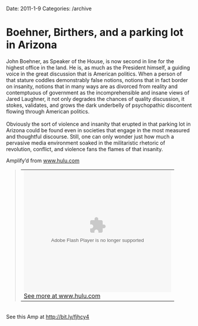 Date: 2011-1-9
Categories: /archive

# Boehner, Birthers, and a parking lot in Arizona

<div class="Amp_Commentary_Wrap"><div class="Amp_Post_Text"><p>John Boehner, as Speaker of the House, is now second in line for the highest office in the land. He is, as much as the President himself, a guiding voice in the great discussion that is American politics. When a person of that stature coddles demonstrably false notions, notions that in fact border on insanity, notions that in many ways are as divorced from reality and contemptuous of government as the incomprehensible and insane views of Jared Laughner, it not only degrades the chances of quality discussion, it stokes, validates, and grows the dark underbelly of psychopathic discontent flowing through American politics. <br />
<br />
Obviously the sort of violence and insanity that erupted in that parking lot in Arizona could be found even in societies that engage in the most measured and thoughtful discourse. Still, one can only wonder just how much a pervasive media environment soaked in the militaristic rhetoric of revolution, conflict, and violence fans the flames of that insanity.</p></div></div><div class=""><div class="Amp_Content_Outer"><div class="Amp_Top_Wrap"><div class="Amp_Source_First"><span>Amplify&rsquo;d from <a rel="clipsource" target="_blank" title="http://www.hulu.com/watch/205165/nbc-nightly-news-with-brian-williams-boehner-on-birthers-hawaiis-word-good-enough-for-me" href="http://www.hulu.com/watch/205165/nbc-nightly-news-with-brian-williams-boehner-on-birthers-hawaiis-word-good-enough-for-me">www.hulu.com</a></span></div></div><div class="Amp_Middle_Wrap"><blockquote class="Amp_Content_Item" cite="http://www.hulu.com/watch/205165/nbc-nightly-news-with-brian-williams-boehner-on-birthers-hawaiis-word-good-enough-for-me"><table cellpadding="0" cellspacing="0"><tr><td><div align="center" class="Amp_Content_Item_Emb"><embed src="http://www.hulu.com/site-player/playerwrapper.swf?cb=2e64cd61L" height="329" width="400" wmode="opaque" quality="high" allowfullscreen="true"  allowscriptaccess="always"  bgcolor="#000000"  flashvars="bitrate=700000&user_id=-1&startLoadWrapperTime=1294581808290&overrideBrand=&referrer=http://www.hulu.com/watch/205165/nbc-nightly-news-with-brian-williams-boehner-on-birthers-hawaiis-word-good-enough-for-me&sortBy=&initMode=4&modes=4&content_id=50112056&cb=2011-1-9-14&v=3"  id="player"  name="player"  quality="high"  type="application/x-shockwave-flash" ></embed></div><span class="Amp_Source_Button"><a rel="clipsource" target="_blank" title="http://www.hulu.com/watch/205165/nbc-nightly-news-with-brian-williams-boehner-on-birthers-hawaiis-word-good-enough-for-me" href="http://www.hulu.com/watch/205165/nbc-nightly-news-with-brian-williams-boehner-on-birthers-hawaiis-word-good-enough-for-me">See more at www.hulu.com</a></span></td></tr></table></blockquote></div><div class="Amp_Bottom_Wrap">&nbsp;</div></div></div><div class="Amp_Link">See this Amp at <a href="http://bit.ly/fjhcy4">http://bit.ly/fjhcy4</a></div><br/>
